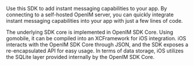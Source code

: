 Use this SDK to add instant messaging capabilities to your app. By connecting to a self-hosted OpenIM server, you can quickly integrate instant messaging capabilities into your app with just a few lines of code.

The underlying SDK core is implemented in OpenIM SDK Core. Using gomobile, it can be compiled into an XCFramework for iOS integration. iOS interacts with the OpenIM SDK Core through JSON, and the SDK exposes a re-encapsulated API for easy usage. In terms of data storage, iOS utilizes the SQLite layer provided internally by the OpenIM SDK Core.
